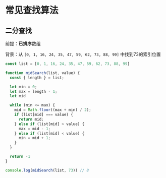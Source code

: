 # 常见查找算法

## 二分查找

前提：**已排序**数组

背景：从 `[0, 1, 16, 24, 35, 47, 59, 62, 73, 88, 99]` 中找到73的索引位置

```js
const list = [0, 1, 16, 24, 35, 47, 59, 62, 73, 88, 99]

function midSearch(list, value) {
  const { length } = list;

  let min = 0;
  let max = length - 1;
  let mid

  while (min <= max) {
    mid = Math.floor((max + min) / 2);
    if (list[mid] === value) {
      return mid;
    } else if (list[mid] > value) {
      max = mid - 1;
    } else if (list[mid] < value) {
      min = mid + 1;
    }
  }

  return -1
}

console.log(midSearch(list, 73)) // 8
```
